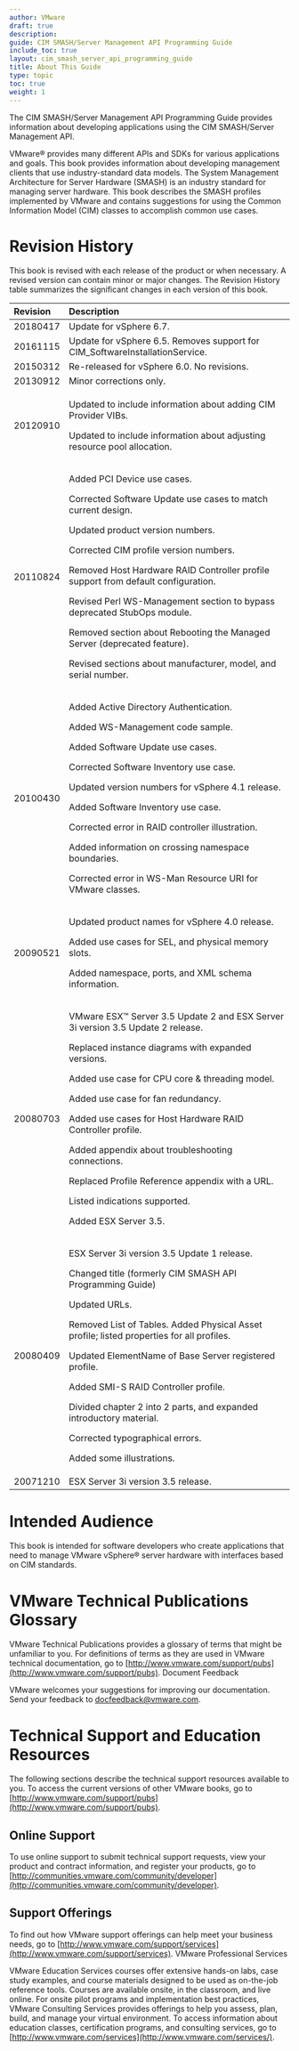 ```yaml
---
author: VMware
draft: true
description:
guide: CIM SMASH/Server Management API Programming Guide
include_toc: true
layout: cim_smash_server_api_programming_guide
title: About This Guide
type: topic
toc: true
weight: 1
---
```

The CIM SMASH/Server Management API Programming Guide provides information about developing applications using the CIM SMASH/Server Management API.

VMware® provides many different APIs and SDKs for various applications and goals. This book provides information about developing management clients that use industry-standard data models. The System Management Architecture for Server Hardware \(SMASH\) is an industry standard for managing server hardware. This book describes the SMASH profiles implemented by VMware and contains suggestions for using the Common Information Model \(CIM\) classes to accomplish common use cases.

# Revision History

This book is revised with each release of the product or when necessary. A revised version can contain minor or major changes. The Revision History table summarizes the significant changes in each version of this book.

<table>
  <thead>
    <tr>
      <th style="text-align:left">Revision</th>
      <th style="text-align:left">Description</th>
    </tr>
  </thead>
  <tbody>
    <tr>
      <td style="text-align:left">20180417</td>
      <td style="text-align:left">Update for vSphere 6.7.</td>
    </tr>
    <tr>
      <td style="text-align:left">20161115</td>
      <td style="text-align:left">Update for vSphere 6.5. Removes support for CIM_SoftwareInstallationService.</td>
    </tr>
    <tr>
      <td style="text-align:left">20150312</td>
      <td style="text-align:left">Re-released for vSphere 6.0. No revisions.</td>
    </tr>
    <tr>
      <td style="text-align:left">20130912</td>
      <td style="text-align:left">Minor corrections only.</td>
    </tr>
    <tr>
      <td style="text-align:left">20120910</td>
      <td style="text-align:left">
        <p>Updated to include information about adding CIM Provider VIBs.</p>
        <p>Updated to include information about adjusting resource pool allocation.</p>
      </td>
    </tr>
    <tr>
      <td style="text-align:left">20110824</td>
      <td style="text-align:left">
        <p>Added PCI Device use cases.</p>
        <p>Corrected Software Update use cases to match current design.</p>
        <p>Updated product version numbers.</p>
        <p>Corrected CIM profile version numbers.</p>
        <p>Removed Host Hardware RAID Controller profile support from default configuration.</p>
        <p>Revised Perl WS-Management section to bypass deprecated StubOps module.</p>
        <p>Removed section about Rebooting the Managed Server (deprecated feature).</p>
        <p>Revised sections about manufacturer, model, and serial number.</p>
      </td>
    </tr>
    <tr>
      <td style="text-align:left">20100430</td>
      <td style="text-align:left">
        <p>Added Active Directory Authentication.</p>
        <p>Added WS-Management code sample.</p>
        <p>Added Software Update use cases.</p>
        <p>Corrected Software Inventory use case.</p>
        <p>Updated version numbers for vSphere 4.1 release.</p>
        <p>Added Software Inventory use case.</p>
        <p>Corrected error in RAID controller illustration.</p>
        <p>Added information on crossing namespace boundaries.</p>
        <p>Corrected error in WS-Man Resource URI for VMware classes.</p>
      </td>
    </tr>
    <tr>
      <td style="text-align:left">20090521</td>
      <td style="text-align:left">
        <p>Updated product names for vSphere 4.0 release.</p>
        <p>Added use cases for SEL, and physical memory slots.</p>
        <p>Added namespace, ports, and XML schema information.</p>
      </td>
    </tr>
    <tr>
      <td style="text-align:left">20080703</td>
      <td style="text-align:left">
        <p>VMware ESX&#x2122; Server 3.5 Update 2 and ESX Server 3i version 3.5 Update
          2 release.</p>
        <p>Replaced instance diagrams with expanded versions.</p>
        <p>Added use case for CPU core &amp; threading model.</p>
        <p>Added use case for fan redundancy.</p>
        <p>Added use cases for Host Hardware RAID Controller profile.</p>
        <p>Added appendix about troubleshooting connections.</p>
        <p>Replaced Profile Reference appendix with a URL.</p>
        <p>Listed indications supported.</p>
        <p>Added ESX Server 3.5.</p>
      </td>
    </tr>
    <tr>
      <td style="text-align:left">20080409</td>
      <td style="text-align:left">
        <p>ESX Server 3i version 3.5 Update 1 release.</p>
        <p>Changed title (formerly CIM SMASH API Programming Guide)</p>
        <p>Updated URLs.</p>
        <p>Removed List of Tables.&#x2028;Added Physical Asset profile; listed properties
          for all profiles.</p>
        <p>Updated ElementName of Base Server registered profile.</p>
        <p>Added SMI-S RAID Controller profile.</p>
        <p>Divided chapter 2 into 2 parts, and expanded introductory material.</p>
        <p>Corrected typographical errors.</p>
        <p>Added some illustrations.</p>
      </td>
    </tr>
    <tr>
      <td style="text-align:left">20071210</td>
      <td style="text-align:left">ESX Server 3i version 3.5 release.</td>
    </tr>
  </tbody>
</table>

# Intended Audience

This book is intended for software developers who create applications that need to manage VMware vSphere® server hardware with interfaces based on CIM standards.

# VMware Technical Publications Glossary

VMware Technical Publications provides a glossary of terms that might be unfamiliar to you. For definitions of terms as they are used in VMware technical documentation, go to [http://www.vmware.com/support/pubs](http://www.vmware.com/support/pubs). Document Feedback

VMware welcomes your suggestions for improving our documentation. Send your feedback to [docfeedback@vmware.com](mailto:docfeedback@vmware.com).

# Technical Support and Education Resources

The following sections describe the technical support resources available to you. To access the current versions of other VMware books, go to [http://www.vmware.com/support/pubs](http://www.vmware.com/support/pubs).

## Online Support
To use online support to submit technical support requests, view your product and contract information, and register your products, go to [http://communities.vmware.com/community/developer](http://communities.vmware.com/community/developer).

## Support Offerings

To find out how VMware support offerings can help meet your business needs, go to [http://www.vmware.com/support/services](http://www.vmware.com/support/services). VMware Professional Services

VMware Education Services courses offer extensive hands-on labs, case study examples, and course materials designed to be used as on-the-job reference tools. Courses are available onsite, in the classroom, and live online. For onsite pilot programs and implementation best practices, VMware Consulting Services provides offerings to help you assess, plan, build, and manage your virtual environment. To access information about education classes, certification programs, and consulting services, go to [http://www.vmware.com/services](http://www.vmware.com/services/).
